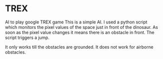 # TREX
AI to play google TREX game
This is a simple AI. I used a python script which monitors the pixel values of the space just in front of the dinosaur. As soon as the pixel value changes it means there is an obstacle in front. The script triggers a jump. 

It only works till the obstacles are grounded. It does not work for airborne obstacles.
